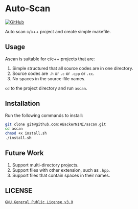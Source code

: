 # Auto-Scan

[![GitHub](https://img.shields.io/github/license/ABackerNINI/ascan)](https://github.com/ABackerNINI/ascan/blob/master/LICENSE)

Auto scan c/c++ project and create simple makefile.

## Usage

Ascan is suitable for c/c++ projects that are:

1. Simple structured that all source codes are in one directory.
2. Source codes are `.h` or `.c` or `.cpp` or `.cc`.
3. No spaces in the source-file names.

`cd` to the project directory and run `ascan`.

## Installation

Run the following commands to install:

```bash
git clone git@github.com:ABackerNINI/ascan.git
cd ascan
chmod +x install.sh
./install.sh
```

## Future Work

1. Support multi-directory projects.
2. Support files with other extension, such as `.hpp`.
3. Support files that contain spaces in their names.

## LICENSE

[`GNU General Public License v3.0`](https://github.com/ABackerNINI/ascan/blob/master/LICENSE)
